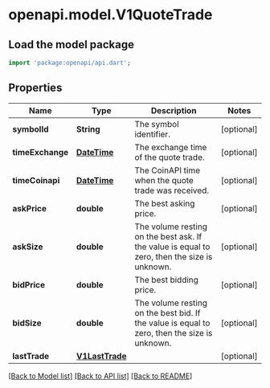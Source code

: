 # openapi.model.V1QuoteTrade

## Load the model package
```dart
import 'package:openapi/api.dart';
```

## Properties
Name | Type | Description | Notes
------------ | ------------- | ------------- | -------------
**symbolId** | **String** | The symbol identifier. | [optional] 
**timeExchange** | [**DateTime**](DateTime.md) | The exchange time of the quote trade. | [optional] 
**timeCoinapi** | [**DateTime**](DateTime.md) | The CoinAPI time when the quote trade was received. | [optional] 
**askPrice** | **double** | The best asking price. | [optional] 
**askSize** | **double** | The volume resting on the best ask. If the value is equal to zero, then the size is unknown. | [optional] 
**bidPrice** | **double** | The best bidding price. | [optional] 
**bidSize** | **double** | The volume resting on the best bid. If the value is equal to zero, then the size is unknown. | [optional] 
**lastTrade** | [**V1LastTrade**](V1LastTrade.md) |  | [optional] 

[[Back to Model list]](../README.md#documentation-for-models) [[Back to API list]](../README.md#documentation-for-api-endpoints) [[Back to README]](../README.md)


